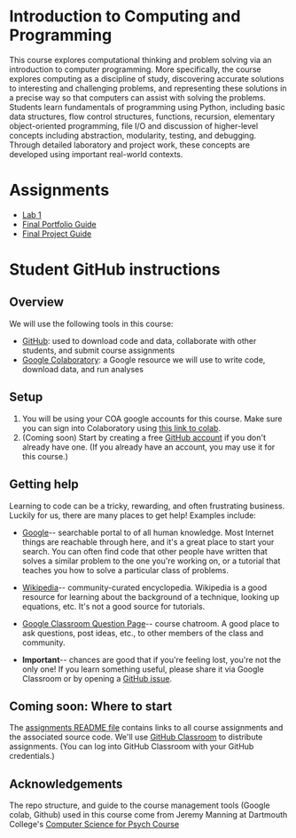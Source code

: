 # Introduction to Computing and Programming

This course explores computational thinking and problem solving via an introduction to computer programming. More specifically, the course explores computing as a discipline of study, discovering accurate solutions to interesting and challenging problems, and representing these solutions in a precise way so that computers can assist with solving the problems. Students learn fundamentals of programming using Python, including basic data structures, flow control structures, functions, recursion, elementary object-oriented programming, file I/O and discussion of higher-level concepts including abstraction, modularity, testing, and debugging. Through detailed laboratory and project work, these concepts are developed using important real-world contexts. 

# Assignments

- [Lab 1](/assignments/lab1/lab1.pdf)
- [Final Portfolio Guide](/assignments/portfolio/portfolio_guide.html)
- [Final Project Guide](/assignments/final_project_portfolio/project_portfolio_guide.html)

# Student GitHub instructions

## Overview
We will use the following tools in this course:
- [GitHub](https://www.github.com): used to download code and data, collaborate with other students, and submit course assignments
- [Google Colaboratory](https://colab.research.google.com/): a Google resource we will use to write code, download data, and run analyses

## Setup 
1. You will be using your COA google accounts for this course. Make sure you can sign into Colaboratory using [this link to colab](https://colab.research.google.com/).
2. (Coming soon) Start by creating a free [GitHub account](https://www.github.com) if you don't already have one.  (If you already have an account, you may use it for this course.)

## Getting help
Learning to code can be a tricky, rewarding, and often frustrating business.  Luckily for us, there are many places to get help!  Examples include:
- [Google](https://www.google.com)-- searchable portal to of all human knowledge. Most Internet things are reachable through here, and it's a great place to start your search.  You can often find code that other people have written that solves a similar problem to the one you're working on, or a tutorial that teaches you how to solve a particular class of problems.
- [Wikipedia](https://www.wikipedia.org/)-- community-curated encyclopedia. Wikipedia is a good resource for learning about the background of a technique, looking up equations, etc.  It's not a good source for tutorials.
- [Google Classroom Question Page]()-- course chatroom.  A good place to ask questions, post ideas, etc., to other members of the class and community.

- **Important**-- chances are good that if you're feeling lost, you're not the only one!  If you learn something useful, please share it via Google Classroom or by opening a [GitHub issue](https://github.com/LaurieLBaker/DCS-109/issues).

## Coming soon: Where to start

The [assignments README file](https://github.com/LaurieLBaker/DCS-109/) contains links to all course assignments and the associated source code.  We'll use [GitHub Classroom](https://classroom.github.com/) to distribute assignments.  (You can log into GitHub Classroom with your GitHub credentials.)

## Acknowledgements

The repo structure, and guide to the course management tools (Google colab, Github) used in this course come from Jeremy Manning at Dartmouth College's [Computer Science for Psych Course](https://github.com/ContextLab/cs-for-psych#readme)


